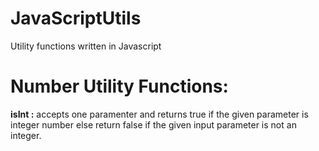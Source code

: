 # JavaScriptUtils
Utility functions written in Javascript

# Number Utility Functions:
  <b>isInt :</b> accepts one paramenter and returns true if the given parameter is integer number else return false if the given input parameter is not an integer.
  
  
